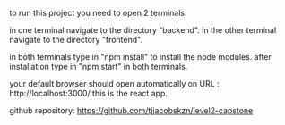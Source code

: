 to run this project you need to open 2 terminals.

in one terminal navigate to the directory "backend".
in the other terminal navigate to the directory "frontend".

in both terminals type in "npm install" to install the node modules.
after installation type in "npm start" in both terminals.


your default browser should open automatically on URL : http://localhost:3000/
this is the react app.

github repository: https://github.com/tjjacobskzn/level2-capstone